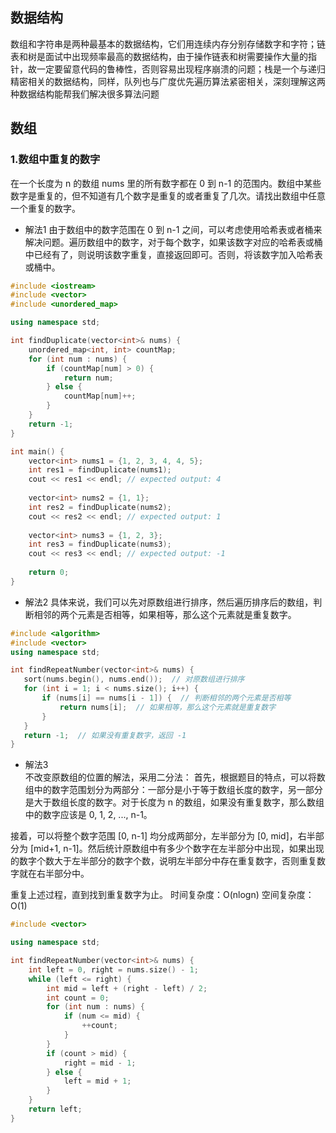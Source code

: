 ## 数据结构
数组和字符串是两种最基本的数据结构，它们用连续内存分别存储数字和字符；链表和树是面试中出现频率最高的数据结构，由于操作链表和树需要操作大量的指针，故一定要留意代码的鲁棒性，否则容易出现程序崩溃的问题；栈是一个与递归精密相关的数据结构，同样，队列也与广度优先遍历算法紧密相关，深刻理解这两种数据结构能帮我们解决很多算法问题
## 数组
### 1.数组中重复的数字 
在一个长度为 n 的数组 nums 里的所有数字都在 0 到 n-1 的范围内。数组中某些数字是重复的，但不知道有几个数字是重复的或者重复了几次。请找出数组中任意一个重复的数字。
- 解法1
由于数组中的数字范围在 0 到 n-1 之间，可以考虑使用哈希表或者桶来解决问题。遍历数组中的数字，对于每个数字，如果该数字对应的哈希表或桶中已经有了，则说明该数字重复，直接返回即可。否则，将该数字加入哈希表或桶中。
``` cpp
#include <iostream>
#include <vector>
#include <unordered_map>

using namespace std;

int findDuplicate(vector<int>& nums) {
    unordered_map<int, int> countMap;
    for (int num : nums) {
        if (countMap[num] > 0) {
            return num;
        } else {
            countMap[num]++;
        }
    }
    return -1;
}

int main() {
    vector<int> nums1 = {1, 2, 3, 4, 4, 5};
    int res1 = findDuplicate(nums1);
    cout << res1 << endl; // expected output: 4
    
    vector<int> nums2 = {1, 1};
    int res2 = findDuplicate(nums2);
    cout << res2 << endl; // expected output: 1
    
    vector<int> nums3 = {1, 2, 3};
    int res3 = findDuplicate(nums3);
    cout << res3 << endl; // expected output: -1
    
    return 0;
}


```
- 解法2
具体来说，我们可以先对原数组进行排序，然后遍历排序后的数组，判断相邻的两个元素是否相等，如果相等，那么这个元素就是重复数字。
 ``` cpp
 #include <algorithm>
#include <vector>
using namespace std;

int findRepeatNumber(vector<int>& nums) {
    sort(nums.begin(), nums.end());  // 对原数组进行排序
    for (int i = 1; i < nums.size(); i++) {
        if (nums[i] == nums[i - 1]) {  // 判断相邻的两个元素是否相等
            return nums[i];  // 如果相等，那么这个元素就是重复数字
        }
    }
    return -1;  // 如果没有重复数字，返回 -1
}
```
- 解法3  
不改变原数组的位置的解法，采用二分法：
首先，根据题目的特点，可以将数组中的数字范围划分为两部分：一部分是小于等于数组长度的数字，另一部分是大于数组长度的数字。对于长度为 n 的数组，如果没有重复数字，那么数组中的数字应该是 0, 1, 2, ..., n-1。  

接着，可以将整个数字范围 [0, n-1] 均分成两部分，左半部分为 [0, mid]，右半部分为 [mid+1, n-1]。然后统计原数组中有多少个数字在左半部分中出现，如果出现的数字个数大于左半部分的数字个数，说明左半部分中存在重复数字，否则重复数字就在右半部分中。

重复上述过程，直到找到重复数字为止。
时间复杂度：O(nlogn)
空间复杂度：O(1)
``` cpp
#include <vector>

using namespace std;

int findRepeatNumber(vector<int>& nums) {
    int left = 0, right = nums.size() - 1;
    while (left <= right) {
        int mid = left + (right - left) / 2;
        int count = 0;
        for (int num : nums) {
            if (num <= mid) {
                ++count;
            }
        }
        if (count > mid) {
            right = mid - 1;
        } else {
            left = mid + 1;
        }
    }
    return left;
}

```
